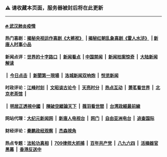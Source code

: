 ### ⚠️ 请收藏本页面，服务器被封后将在此更新

---

#### [🔥 武汉肺炎疫情](http://64.225.44.163:10000/videos/corona/)

#### 热门喜剧：[揭秘央视运作喜剧《大裤衩》](http://64.225.44.163:10000/videos/res/big-shorts/) &nbsp;|&nbsp;[揭秘红朝乱象喜剧《雷人水浒》](http://64.225.44.163:10000/videos/res/OutlawsOfMarsh/) &nbsp;|&nbsp;[新唐人时事小品](http://64.225.44.163:10000/videos/res/comedy/)

#### 新闻点评：[世界的十字路口](http://64.225.44.163/tanghao/) &nbsp;|&nbsp; [新闻看点](http://64.225.44.163/news-insight/) &nbsp;|&nbsp;[中国禁闻](http://64.225.44.163/ntdtv-news/) &nbsp;|&nbsp; [新闻拍案惊奇](http://64.225.44.163/dayu/) &nbsp;|&nbsp; [大陆新闻解读](http://64.225.44.163/ntdtv-comedy/)
####   &nbsp;|&nbsp;  [今日点击](http://64.225.44.163/news-click/)  &nbsp;|&nbsp; [新聞第一現場](http://64.225.44.163/primary-scene/) &nbsp;|&nbsp; [洛城新闻双响炮](http://64.225.44.163/la-news/) &nbsp;|&nbsp; [悦览新闻](http://64.225.44.163/dingyue/)

#### 时政评论：[江峰时刻](http://64.225.44.163/today-in-history/) &nbsp;|&nbsp; [文昭谈古论今](http://64.225.44.163/wenzhao/) &nbsp;|&nbsp; [天亮时分](http://64.225.44.163/tianliang/) &nbsp;|&nbsp; [热点互动](http://64.225.44.163/ntdtv-rdhd/) &nbsp;|&nbsp; [萧茗看世界](http://64.225.44.163/simonegao/) &nbsp;|&nbsp; [北京老茶馆](http://64.225.44.163/teahouse/)  &nbsp;|&nbsp;  
####   &nbsp;|&nbsp;  [明居正透視中國](http://64.225.44.163/decoding-china/)  &nbsp;|&nbsp; [陳破空縱論天下](http://64.225.44.163/pokong/)  &nbsp;|&nbsp; [薇羽看世間](http://64.225.44.163/weiyu/)  &nbsp;|&nbsp; [台湾政經最前線](http://64.225.44.163/taiwan/)   

#### 网站代理：[大纪元新闻网](http://64.225.44.163:10080/gb/) &nbsp;|&nbsp; [新唐人电视台](http://64.225.44.163:8808/gb/) &nbsp;|&nbsp; [网门](http://64.225.44.163:11000/) &nbsp;|&nbsp; [自由亚洲电台](http://64.225.44.163:9800/mandarin/) &nbsp;|&nbsp; [追查国际](http://64.225.44.163:10010/)

#### 财经评论：[秦鹏政经观察](http://64.225.44.163/qinpeng/) &nbsp;|&nbsp; [杰森視角 ](http://64.225.44.163/jason/)

#### 热点专题：[法轮功真相](http://64.225.44.163:10000/videos/truth.html) &nbsp;|&nbsp; [709律师大抓捕](http://64.225.44.163:10000/videos/709/) &nbsp;|&nbsp; [百年共产党](http://64.225.44.163:10000/videos/ccp.html) &nbsp;|&nbsp; [八九六四](http://64.225.44.163:10000/videos/88/)  &nbsp;|&nbsp; [活摘器官黑幕](http://64.225.44.163:10000/videos/res/Organs/)  &nbsp;|&nbsp; [香港反送中](http://64.225.44.163:10000/videos/res/hk/) 

<img src='http://gfw-breaker.win/link5.md' width='0px' height='0px'/>
